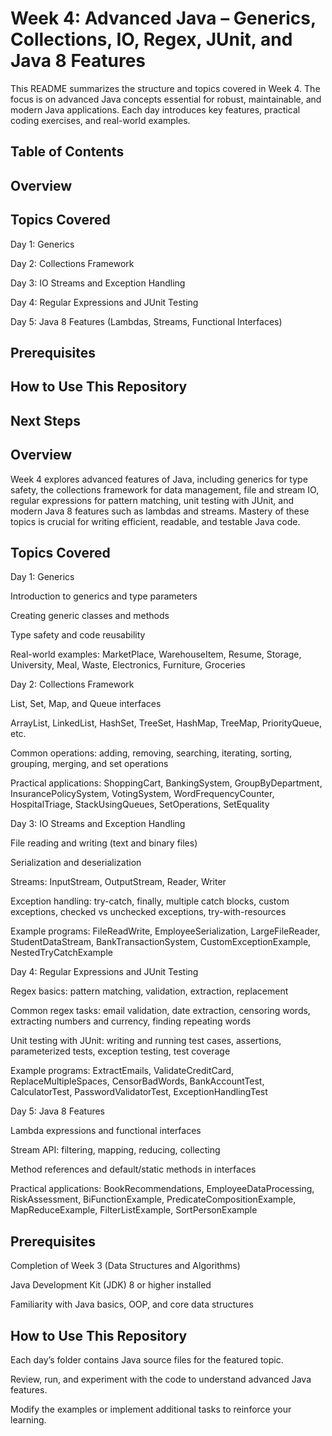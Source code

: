 # Week 4: Advanced Java – Generics, Collections, IO, Regex, JUnit, and Java 8 Features
This README summarizes the structure and topics covered in Week 4. The focus is on advanced Java concepts essential for robust, maintainable, and modern Java applications. Each day introduces key features, practical coding exercises, and real-world examples.

## Table of Contents
## Overview

## Topics Covered

Day 1: Generics

Day 2: Collections Framework

Day 3: IO Streams and Exception Handling

Day 4: Regular Expressions and JUnit Testing

Day 5: Java 8 Features (Lambdas, Streams, Functional Interfaces)

## Prerequisites

## How to Use This Repository

## Next Steps

## Overview
Week 4 explores advanced features of Java, including generics for type safety, the collections framework for data management, file and stream IO, regular expressions for pattern matching, unit testing with JUnit, and modern Java 8 features such as lambdas and streams. Mastery of these topics is crucial for writing efficient, readable, and testable Java code.

## Topics Covered
Day 1: Generics

Introduction to generics and type parameters

Creating generic classes and methods

Type safety and code reusability

Real-world examples: MarketPlace, WarehouseItem, Resume, Storage, University, Meal, Waste, Electronics, Furniture, Groceries

Day 2: Collections Framework

List, Set, Map, and Queue interfaces

ArrayList, LinkedList, HashSet, TreeSet, HashMap, TreeMap, PriorityQueue, etc.

Common operations: adding, removing, searching, iterating, sorting, grouping, merging, and set operations

Practical applications: ShoppingCart, BankingSystem, GroupByDepartment, InsurancePolicySystem, VotingSystem, WordFrequencyCounter, HospitalTriage, StackUsingQueues, SetOperations, SetEquality

Day 3: IO Streams and Exception Handling

File reading and writing (text and binary files)

Serialization and deserialization

Streams: InputStream, OutputStream, Reader, Writer

Exception handling: try-catch, finally, multiple catch blocks, custom exceptions, checked vs unchecked exceptions, try-with-resources

Example programs: FileReadWrite, EmployeeSerialization, LargeFileReader, StudentDataStream, BankTransactionSystem, CustomExceptionExample, NestedTryCatchExample

Day 4: Regular Expressions and JUnit Testing

Regex basics: pattern matching, validation, extraction, replacement

Common regex tasks: email validation, date extraction, censoring words, extracting numbers and currency, finding repeating words

Unit testing with JUnit: writing and running test cases, assertions, parameterized tests, exception testing, test coverage

Example programs: ExtractEmails, ValidateCreditCard, ReplaceMultipleSpaces, CensorBadWords, BankAccountTest, CalculatorTest, PasswordValidatorTest, ExceptionHandlingTest

Day 5: Java 8 Features

Lambda expressions and functional interfaces

Stream API: filtering, mapping, reducing, collecting

Method references and default/static methods in interfaces

Practical applications: BookRecommendations, EmployeeDataProcessing, RiskAssessment, BiFunctionExample, PredicateCompositionExample, MapReduceExample, FilterListExample, SortPersonExample

## Prerequisites
Completion of Week 3 (Data Structures and Algorithms)

Java Development Kit (JDK) 8 or higher installed

Familiarity with Java basics, OOP, and core data structures

## How to Use This Repository
Each day’s folder contains Java source files for the featured topic.

Review, run, and experiment with the code to understand advanced Java features.

Modify the examples or implement additional tasks to reinforce your learning.
